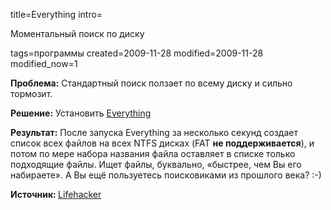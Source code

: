 title=Everything
intro=<p>Моментальный поиск по диску</p>
tags=программы
created=2009-11-28
modified=2009-11-28
modified_now=1

<div>

<p><b>Проблема:</b> Стандартный поиск ползает по всему диску и сильно тормозит.
</p><p>
<b>Решение:</b> Установить <a href="http://www.voidtools.com/download.php">Everything</a>
</p><p>
<b>Результат:</b> После запуска Everything за несколько секунд создает список всех файлов на всех NTFS дисках (FAT <b>не поддерживается</b>), и потом по мере набора названия файла оставляет в списке только подходящие файлы. Ищет файлы, буквально, «быстрее, чем Вы его набираете». А Вы ещё пользуетесь поисковиками из прошлого века? :-)</p>
<b>Источник: </b><a href="http://lifehacker.com/5054669/everything-finds-windows-files-as-you-type">Lifehacker</a>
</div>
